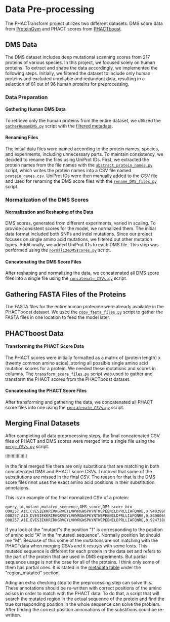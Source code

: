 # Data Pre-processing

The PHACTransform project utilizes two different datasets: DMS score data from [ProteinGym](https://proteingym.org/download) and PHACT scores from [PHACTboost](https://www.biorxiv.org/content/10.1101/2024.01.30.577938v1).

## DMS Data

The DMS dataset includes deep mutational scanning scores from 217 proteins of various species. In this project, we focused solely on human proteins. To extract and shape the data accordingly, we implemented the following steps. Initially, we filtered the dataset to include only human proteins and excluded unreliable and redundant data, resulting in a selection of 81 out of 96 human proteins for preprocessing.

### Data Preparation

#### Gathering Human DMS Data

To retrieve only the human proteins from the entire dataset, we utilized the [`gatherHumanDMS.py`](./scripts/gatherHumanDMS.py) script with the [filtered metadata](filtered_DMS_human_metadata.csv).

#### Renaming Files

The initial data files were named according to the protein names, species, and experiments, including unnecessary parts. To maintain consistency, we decided to rename the files using UniProt IDs. First, we extracted the protein names from the file names with the [`abstract_protein_names.py`](./scripts/abstract_protein_names.py) script, which writes the protein names into a CSV file named `protein_names.csv`. UniProt IDs were then manually added to the CSV file and used for renaming the DMS score files with the [`rename_DMS_files.py`](./scripts/rename_DMS_files.py) script.

### Normalization of the DMS Scores

#### Normalization and Reshaping of the Data

DMS scores, generated from different experiments, varied in scaling. To provide consistent scores for the model, we normalized them. The initial data format included both SNPs and indel mutations. Since our project focuses on single amino acid mutations, we filtered out other mutation types. Additionally, we added UniProt IDs to each DMS file. This step was performed using the [`normalizeDMSscores.py`](./scripts/normalizeDMSscores.py) script.

#### Concatenating the DMS Score Files

After reshaping and normalizing the data, we concatenated all DMS score files into a single file using the [`concatenate_CSVs.py`](./scripts/concatenate_CSVs.py) script.

## Gathering FASTA Files of the Proteins

The FASTA files for the entire human proteome were already available in the PHACTboost dataset. We used the [`copy_fasta_files.py`](./scripts/copy_fasta_files.py) script to gather the FASTA files in one location to feed the model later.

## PHACTboost Data

#### Transforming the PHACT Score Data

The PHACT scores were initially formatted as a matrix of (protein length) x (twenty common amino acids), storing all possible single amino acid mutation scores for a protein. We needed these mutations and scores in columns. The [`transform_score_files.py`](./scripts/transform_score_files.py) script was used to gather and transform the PHACT scores from the PHACTboost dataset.

#### Concatenating the PHACT Score Files

After transforming and gathering the data, we concatenated all PHACT score files into one using the [`concatenate_CSVs.py`](./scripts/concatenate_CSVs.py) script.

## Merging Final Datasets

After completing all data preprocessing steps, the final concatenated CSV files of PHACT and DMS scores were merged into a single file using the [`merge_CSVs.py`](./scripts/merge_CSVs.py) script.


!!!!!!!!!!!!!!!!!

In the final merged file there are only substitions that are matching in both concatenated DMS and PHACT score CSVs. I noticed that some of the substitutions are missed in the final CSV. The reason for that is the DMS score files nnot uses the exact amino acid positions in their substitution annotaions.

This is an example of the final normalized CSV of a protein:
```
query_id,mutant,mutated_sequence,DMS_score,DMS_score_bin
O00257,A1C,CVESIEKKRIRKGRVEYLVKWRGWSPKYNTWEPEENILDPRLLIAFQNRE,0.9402990147122778,1
O00257,A1D,DVESIEKKRIRKGRVEYLVKWRGWSPKYNTWEPEENILDPRLLIAFQNRE,0.8690069752655201,1
O00257,A1E,EVESIEKKRIRKGRVEYLVKWRGWSPKYNTWEPEENILDPRLLIAFQNRE,0.9247180481451349,1
```
If you look at the "mutant"s the position "1" is corresponding to the position of amino acid "A" in the "mutated_sequence". Normally position 1st should me "M". Because of this some of the mutaitons are not matching with the PHACTdata when merging CSVs and it resuşts with some losts. This mutated sequence is different for each protein in the data set and refers to the part of the protein that are used in DMS experiments. But partial sequence usage is not the case for all of the proteins. I think only some of them has partial ones. It is stated in the [metadata table](filtered_DMS_human_metadata.csv) under the "region_mutated" section.

Ading an extra checking step to the preprocessing step can solve this. These annotations should be re-written with correct positions of the amino acisds in order to match with the PHACT data. To do that, a script that will search the mutated region in the actual sequence of the protein and find the true corresponding position in the whole sequence can solve the problem. After finding the correct position annonations of the substitions could be re-written. 
